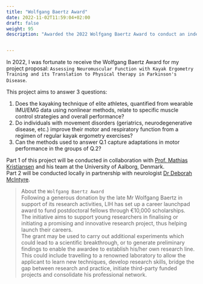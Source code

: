 ```yaml
---
title: "Wolfgang Baertz Award"
date: 2022-11-02T11:59:04+02:00
draft: false
weight: 95
description: "Awarded the 2022 Wolfgang Baertz Award to conduct an independent research project at LIH."


---
```



In 2022, I was fortunate to receive the Wolfgang Baertz Award for my project proposal: `Assessing Neuromuscular Function with Kayak Ergometry Training and its Translation to Physical therapy in Parkinson's Disease`.

This project aims to answer 3 questions: 
1. Does the kayaking technique of elite athletes, quantified from wearable IMU/EMG data using nonlinear methods, relate to specific muscle control strategies and overall performance? 
2. Do individuals with movement disorders (geriatrics, neurodegenerative disease, etc.) improve their motor and respiratory function from a regimen of regular kayak ergometry exercises? 
3. Can the methods used to answer Q.1 capture adaptations in motor performance in the groups of Q.2?

Part 1 of this project will be conducted in collaboration with [Prof. Mathias Kristiansen](https://vbn.aau.dk/da/persons/128011) and his team at the University of Aalborg, Denmark.     
Part 2 will be conducted locally in partnership with neurologist [Dr Deborah McIntyre](https://researchportal.lih.lu/en/persons/deborah-mcintyre).


> About the `Wolfgang Baertz Award`  
Following a generous donation by the late Mr Wolfgang Baertz in support of its research activities, LIH has set up a career launchpad award to fund postdoctoral fellows through  €10,000 scholarships.      
The initiative aims to support young researchers in finalising or initiating a promising and innovative research project, thus helping launch their careers.      
The grant may be used to carry out additional experiments which could lead to a scientific breakthrough, or to generate preliminary findings to enable the awardee to establish his/her own research line.      
This could include travelling to a renowned laboratory to allow the applicant to learn new techniques, develop research skills, bridge the gap between research and practice, initiate third-party funded projects and consolidate his professional network.

